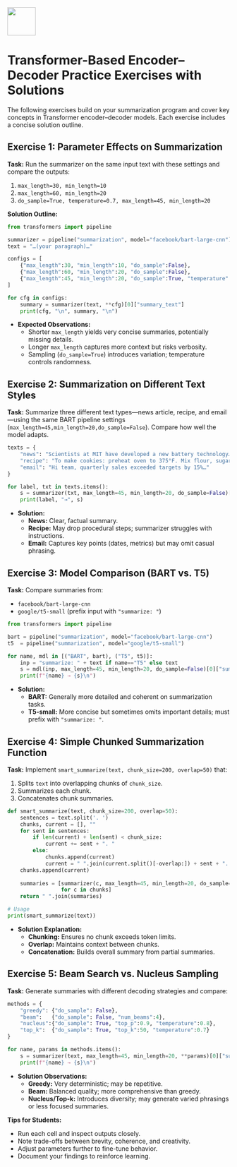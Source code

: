 <img src="https://r2cdn.perplexity.ai/pplx-full-logo-primary-dark%402x.png" style="height:64px;margin-right:32px"/>

# Transformer-Based Encoder–Decoder Practice Exercises with Solutions

The following exercises build on your summarization program and cover key concepts in Transformer encoder–decoder models. Each exercise includes a concise solution outline.

## Exercise 1: Parameter Effects on Summarization

**Task:**
Run the summarizer on the same input text with these settings and compare the outputs:

1. `max_length=30, min_length=10`
2. `max_length=60, min_length=20`
3. `do_sample=True, temperature=0.7, max_length=45, min_length=20`

**Solution Outline:**

```python
from transformers import pipeline

summarizer = pipeline("summarization", model="facebook/bart-large-cnn")
text = "…(your paragraph)…"

configs = [
    {"max_length":30, "min_length":10, "do_sample":False},
    {"max_length":60, "min_length":20, "do_sample":False},
    {"max_length":45, "min_length":20, "do_sample":True, "temperature":0.7}
]

for cfg in configs:
    summary = summarizer(text, **cfg)[0]["summary_text"]
    print(cfg, "\n", summary, "\n")
```

- **Expected Observations:**
    - Shorter `max_length` yields very concise summaries, potentially missing details.
    - Longer `max_length` captures more context but risks verbosity.
    - Sampling (`do_sample=True`) introduces variation; temperature controls randomness.


## Exercise 2: Summarization on Different Text Styles

**Task:**
Summarize three different text types—news article, recipe, and email—using the same BART pipeline settings (`max_length=45,min_length=20,do_sample=False`). Compare how well the model adapts.

```python
texts = {
    "news": "Scientists at MIT have developed a new battery technology…",
    "recipe": "To make cookies: preheat oven to 375°F. Mix flour, sugar, …",
    "email": "Hi team, quarterly sales exceeded targets by 15%…"
}

for label, txt in texts.items():
    s = summarizer(txt, max_length=45, min_length=20, do_sample=False)[0]["summary_text"]
    print(label, "→", s)
```

- **Solution:**
    - **News:** Clear, factual summary.
    - **Recipe:** May drop procedural steps; summarizer struggles with instructions.
    - **Email:** Captures key points (dates, metrics) but may omit casual phrasing.


## Exercise 3: Model Comparison (BART vs. T5)

**Task:**
Compare summaries from:

- `facebook/bart-large-cnn`
- `google/t5-small` (prefix input with `"summarize: "`)

```python
from transformers import pipeline

bart = pipeline("summarization", model="facebook/bart-large-cnn")
t5  = pipeline("summarization", model="google/t5-small")

for name, mdl in [("BART", bart), ("T5", t5)]:
    inp = "summarize: " + text if name=="T5" else text
    s = mdl(inp, max_length=45, min_length=20, do_sample=False)[0]["summary_text"]
    print(f"{name} → {s}\n")
```

- **Solution:**
    - **BART:** Generally more detailed and coherent on summarization tasks.
    - **T5-small:** More concise but sometimes omits important details; must prefix with `"summarize: "`.


## Exercise 4: Simple Chunked Summarization Function

**Task:**
Implement `smart_summarize(text, chunk_size=200, overlap=50)` that:

1. Splits `text` into overlapping chunks of `chunk_size`.
2. Summarizes each chunk.
3. Concatenates chunk summaries.
```python
def smart_summarize(text, chunk_size=200, overlap=50):
    sentences = text.split('. ')
    chunks, current = [], ""
    for sent in sentences:
        if len(current) + len(sent) < chunk_size:
            current += sent + ". "
        else:
            chunks.append(current)
            current = " ".join(current.split()[-overlap:]) + sent + ". "
    chunks.append(current)
    
    summaries = [summarizer(c, max_length=45, min_length=20, do_sample=False)[0]["summary_text"]
                 for c in chunks]
    return " ".join(summaries)

# Usage
print(smart_summarize(text))
```

- **Solution Explanation:**
    - **Chunking:** Ensures no chunk exceeds token limits.
    - **Overlap:** Maintains context between chunks.
    - **Concatenation:** Builds overall summary from partial summaries.


## Exercise 5: Beam Search vs. Nucleus Sampling

**Task:**
Generate summaries with different decoding strategies and compare:

```python
methods = {
    "greedy": {"do_sample": False},
    "beam":   {"do_sample": False, "num_beams":4},
    "nucleus":{"do_sample": True, "top_p":0.9, "temperature":0.8},
    "top_k":  {"do_sample": True, "top_k":50, "temperature":0.7}
}

for name, params in methods.items():
    s = summarizer(text, max_length=45, min_length=20, **params)[0]["summary_text"]
    print(f"{name} → {s}\n")
```

- **Solution Observations:**
    - **Greedy:** Very deterministic; may be repetitive.
    - **Beam:** Balanced quality; more comprehensive than greedy.
    - **Nucleus/Top-k:** Introduces diversity; may generate varied phrasings or less focused summaries.

**Tips for Students:**

- Run each cell and inspect outputs closely.
- Note trade-offs between brevity, coherence, and creativity.
- Adjust parameters further to fine-tune behavior.
- Document your findings to reinforce learning.

